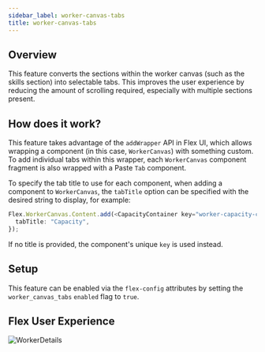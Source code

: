 ```yaml
---
sidebar_label: worker-canvas-tabs
title: worker-canvas-tabs
---
```


## Overview

This feature converts the sections within the worker canvas (such as the skills section) into selectable tabs. This improves the user experience by reducing the amount of scrolling required, especially with multiple sections present.

## How does it work?

This feature takes advantage of the `addWrapper` API in Flex UI, which allows wrapping a component (in this case, `WorkerCanvas`) with something custom. To add individual tabs within this wrapper, each `WorkerCanvas` component fragment is also wrapped with a Paste `Tab` component.

To specify the tab title to use for each component, when adding a component to `WorkerCanvas`, the `tabTitle` option can be specified with the desired string to display, for example:

```ts
Flex.WorkerCanvas.Content.add(<CapacityContainer key="worker-capacity-container" />, {
  tabTitle: "Capacity",
});
```

If no title is provided, the component's unique `key` is used instead.

## Setup

This feature can be enabled via the `flex-config` attributes by setting the `worker_canvas_tabs` `enabled` flag to `true`. 

## Flex User Experience

![WorkerDetails](/img/features/worker-canvas-tabs/worker-canvas-tabs.png)

